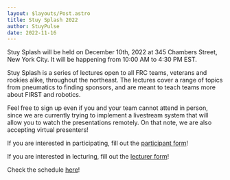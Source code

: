 ```yaml
---
layout: $layouts/Post.astro
title: Stuy Splash 2022
author: StuyPulse
date: 2022-11-16
---
```

Stuy Splash will be held on December 10th, 2022 at 345 Chambers Street, New York City. It will be happening from 10:00 AM to 4:30 PM EST.

Stuy Splash is a series of lectures open to all FRC teams, veterans and rookies alike, throughout the northeast. The lectures cover a range of topics from pneumatics to finding sponsors, and are meant to teach teams more about FIRST and robotics.

Feel free to sign up even if you and your team cannot attend in person, since we are currently trying to implement a livestream system that will allow you to watch the presentations remotely.  On that note, we are also accepting virtual presenters!

If you are interested in participating, fill out the [participant form](https://forms.gle/ij7CfUbxz7ESNRhC6)!

If you are interested in lecturing, fill out the [lecturer form](https://docs.google.com/forms/u/6/d/e/1FAIpQLSeG0GEYqX99FQDue5CcI3M62pOk5G2n4mDUHdO2WEgHTLPTJA/viewform?usp=send_form)!

Check the schedule [here](https://docs.google.com/spreadsheets/d/1BaZiPPt2_5361UKOHyEOUM5JcTPeePXMfUKvPDIiS-A/edit?usp=sharing)!